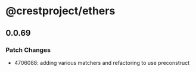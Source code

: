 # @crestproject/ethers

## 0.0.69
### Patch Changes

- 4706088: adding various matchers and refactoring to use preconstruct
